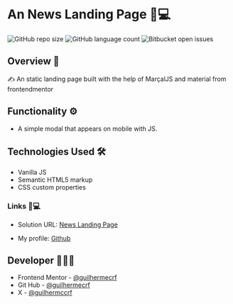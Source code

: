 # An News Landing Page 📰💻

![GitHub repo size](https://img.shields.io/github/repo-size/guilhermecrf/news-landingpage)
![GitHub language count](https://img.shields.io/github/languages/count/guilhermecrf/news-landingpage)
![Bitbucket open issues](https://img.shields.io/bitbucket/issues/guilhermecrf/news-landingpage)

## Overview 🌟

✍️ An static landing page built with the help of MarçalJS and material from frontendmentor

## Functionality ⚙️

- A simple modal that appears on mobile with JS.

## Technologies Used 🛠️

- Vanilla JS
- Semantic HTML5 markup
- CSS custom properties

### Links 🛜💻

- Solution URL: [News Landing Page](https://news-landingpage-gamma.vercel.app/)

- My profile: [Github](https://github.com/guilhermecrf)

## Developer 🙋‍♂️👋

- Frontend Mentor - [@guilhermecrf](https://www.frontendmentor.io/profile/guilhermecrf)
- Git Hub - [@guilhermecrf](https://github.com/guilhermecrf)
- X - [@guilhermccrf](https://twitter.com/guilhermcrf)
